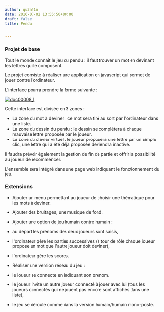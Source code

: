 ```yaml
---
author: qu3nt1n
date: 2016-07-02 13:55:50+00:00
draft: false
title: Pendu


---
```


### Projet de base





Tout le monde connaît le jeu du pendu : il faut trouver un mot en devinant les lettres qui le composent.



Le projet consiste à réaliser une application en javascript qui permet de jouer contre l'ordinateur.



L'interface pourra prendre la forme suivante :




[![doc00008_1](/uploads/uploads/2016/07/doc00008_1.jpeg)
](/uploads/uploads/2016/07/doc00008_1.jpeg)




Cette interface est divisée en 3 zones :






* La zone du mot à deviner : ce mot sera tiré au sort par l'ordinateur dans une liste.
* La zone du dessin du pendu : le dessin se complétera à chaque mauvaise lettre proposée par le joueur.
* La zone du clavier virtuel : le joueur proposera une lettre par un simple clic, une lettre qui a été déjà proposée
deviendra inactive. 




Il faudra prévoir également la gestion de fin de partie et offrir la possibilité au joueur de recommencer.



L'ensemble sera intégré dans une page web indiquant le fonctionnement du jeu. 





### Extensions








* Ajouter un menu permettant au joueur de choisir une thématique pour les mots à deviner.
* Ajouter des bruitages, une musique de fond.
* Ajouter une option de jeu humain contre humain :

* au départ les prénoms des deux joueurs sont saisis,
* l'ordinateur gère les parties successives (à tour de rôle chaque joueur propose un mot que l'autre joueur doit deviner),
* l'ordinateur gère les scores.

* Réaliser une version réseau du jeu :

* le joueur se connecte en indiquant son prénom,
* le joueur invite un autre joueur connecté à jouer avec lui (tous les joueurs connectés qui ne jouent pas encore sont affichés dans une liste), 
* le jeu se déroule comme dans la version humain/humain mono-poste.


